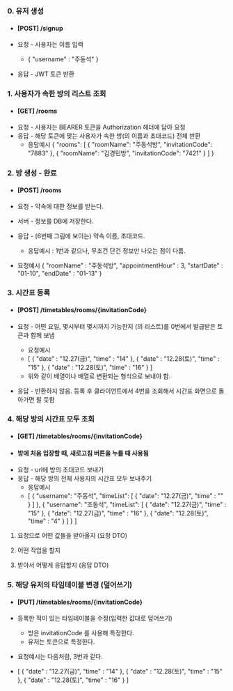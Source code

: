 ### 0. 유저 생성  
- #### [POST] /signup
- 요청 - 사용자는 이름 입력
  - { "username" : "주동석" }
  
- 응답 - JWT 토큰 반환

### 1. 사용자가 속한 방의 리스트 조회 
- #### [GET] /rooms
- 요청 - 사용자는 BEARER 토큰을 Authorization 헤더에 담아 요청
- 응답 - 해당 토큰에 맞는 사용자가 속한 방(의 이름과 초대코드) 전체 반환
  - 응답예시
    {
    "rooms": [
    {
    "roomName": "주동석방",
    "invitationCode": "7883"
    },
    {
    "roomName": "김경민방",
    "invitationCode": "7421"
    }
        ]
    }
### 2. 방 생성  - 완료
- #### [POST] /rooms 
- 요청 - 약속에 대한 정보를 받는다.
- 서버 - 정보를 DB에 저장한다.
- 응답 - (6번째 그림에 보이는) 약속 이름, 초대코드. 
  - 응답예시 :  1번과 같으나, 무조건 단건 정보만 나오는 점이 다름.

- 요청예시
  {
  "roomName" : "주동석방",
  "appointmentHour" : 3,
  "startDate" : "01-10",
  "endDate" : "01-13"
  }

### 3.  시간표 등록 
- #### [POST] /timetables/rooms/{invitationCode}
- 요청 - 어떤 요일, 몇시부터 몇시까지 가능한지 (의 리스트)를 0번에서 발급받은 토큰과 함께 보냄
    - 요청예시
    - [
      {
      "date" : "12.27(금)",
      "time" : "14"
      },
      {
      "date" : "12.28(토)",
      "time" : "15"
      },
      {
      "date" : "12.28(토)",
      "time" : "16"
      }
      ]
    - 위와 같이 배열이나 배열로 변환되는 형식으로 보내야 함.
  
- 응답 - 반환하지 않음. 등록 후 클라이언트에서 4번을 조회해서 시간표 화면으로 돌아가면 될 듯함


### 4. 해당 방의 시간표 모두 조회
- #### [GET] /timetables/rooms/{invitationCode}
- #### 방에 처음 입장할 때, 새로고침 버튼을 누를 때 사용됨
- 요청 - url에 방의 초대코드 보내기
- 응답 - 해당 방의 전체 사용자의 시간표 모두 보내주기
  - 응답예시
  - [
    {
    "username": "주동석",
    "timeList": [
    {
    "date": "12.27(금)",
    "time" : ""
    }
    ]
    },
    {
    "username": "조동석",
    "timeList": [
    {
    "date": "12.27(금)",
    "time" : "15"
    },
    {
    "date": "12.27(금)",
    "time" : "16"
    },
    {
    "date": "12.28(토)",
    "time" : "4"
    }
    ]
    }
    ]

1. 요청으로 어떤 값들을 받아올지 (요청 DTO)

2. 어떤 작업을 할지

3. 받아서 어떻게 응답할지 (응답 DTO)

### 5. 해당 유저의 타임테이블 변경 (덮어쓰기)
- #### [PUT] /timetables/rooms/{invitationCode}
- 등록한 적이 있는 타임테이블을 수정(입력한 값대로 덮어쓰기)
  - 방은 invitationCode 를 사용해 특정한다.
  - 유저는 토큰으로 특정한다.
- 요청예시는 다음처럼, 3번과 같다. 
  
- [
  {
  "date" : "12.27(금)",
  "time" : "14"
  },
  {
  "date" : "12.28(토)",
  "time" : "15"
  },
  {
  "date" : "12.28(토)",
  "time" : "16"
  }
  ]






